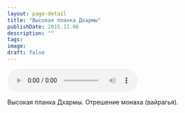 ```yaml
---
layout: page-detail
title: "Высокая планка Дхармы"
publishDate: 2015.11.06
description: ""
tags:
image:
draft: false
---
```


<audio title="2015.11.06 - Высокая планка Дхармы.mp3" src="https://filer-api.advayta.org/v1.0/public/files/73424" controls=""></audio>

 Высокая планка Дхармы. Отрешение монаха (вайрагья). 

  
